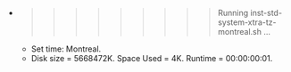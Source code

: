 * >>>>>>>>> Running inst-std-system-xtra-tz-montreal.sh ...
  * Set time: Montreal.
  * Disk size = 5668472K. Space Used = 4K. Runtime = 00:00:00:01.
